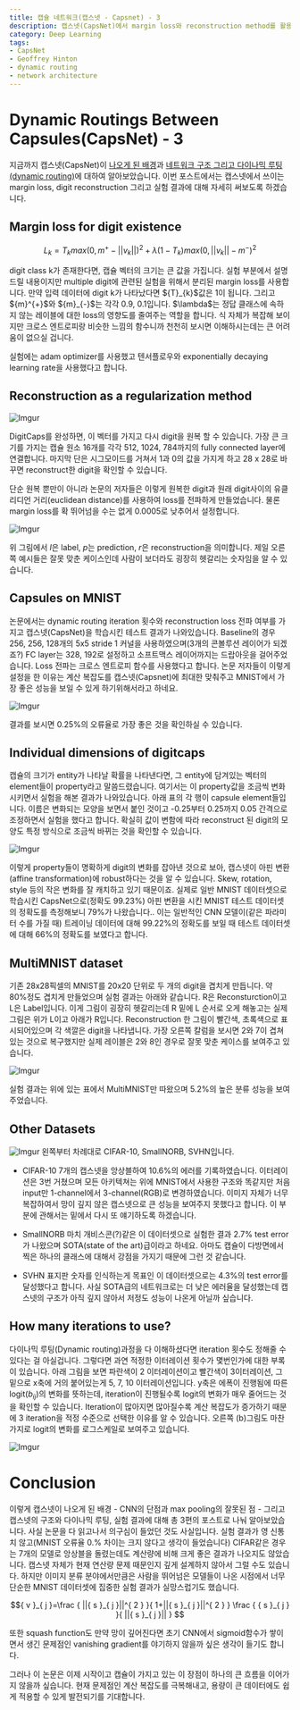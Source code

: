```yaml
---
title: 캡슐 네트워크(캡스넷 - Capsnet) - 3
description: 캡스넷(CapsNet)에서 margin loss와 reconstruction method를 활용한 정규화로 어떻게 로스를 전파하는지 살펴보고 
category: Deep Learning
tags: 
- CapsNet
- Geoffrey Hinton
- dynamic routing
- network architecture
---
```


# Dynamic Routings Between Capsules(CapsNet) - 3

지금까지 캡스넷(CapsNet)이 [나오게 된 배경](https://jayhey.github.io/deep%20learning/2017/11/28/CapsNet_1/)과 [네트워크 구조 그리고 다이나믹 루팅(dynamic routing)](https://jayhey.github.io/deep%20learning/2017/11/28/CapsNet_2/)에 대하여 알아보았습니다. 이번 포스트에서는 캡스넷에서 쓰이는 margin loss, digit reconstruction 그리고 실험 결과에 대해 자세히 써보도록 하겠습니다.


## Margin loss for digit existence

$$ { L }_{ k }={ T }_{ k }max(0,{ m }^{ + }-||{ v }_{ k }||)^{ 2 }+\lambda (1-{ T }_{ k })max(0,||{ v }_{ k }||-{ m }^{ - })^{ 2 }$$

<div>digit class k가 존재한다면, 캡슐 벡터의 크기는 큰 값을 가집니다. 실험 부분에서 설명드릴 내용이지만 multiple digit에 관련된 실험을 위해서 분리된 margin loss를 사용합니다. 만약 입력 데이터에 digit k가 나타났다면 ${T}_{k}$값은 1이 됩니다. 그리고 ${m}^{+}$와 ${m}_{-}$는 각각 0.9, 0.1입니다. $\lambda$는 정답 클래스에 속하지 않는 레이블에 대한 loss의 영향도를 줄여주는 역할을 합니다. 식 자체가 복잡해 보이지만 크로스 엔트로피랑 비슷한 느낌의 함수니까 천천히 보시면 이해하시는데는 큰 어려움이 없으실 겁니다.</div>

실험에는 adam optimizer를 사용했고 텐서플로우와 exponentially decaying learning rate을 사용했다고 합니다.

## Reconstruction as a regularization method

![Imgur](https://i.imgur.com/UuztFDu.png)

DigitCaps를 완성하면, 이 벡터를 가지고 다시 digit을 원복 할 수 있습니다. 가장 큰 크기를 가지는 캡슐 원소 16개를 각각 512, 1024, 784까지의 fully connected layer에 연결합니다. 마지막 단은 시그모이드를 거쳐서 1과 0의 값을 가지게 하고 28 x 28로 바꾸면 reconstruct한 digit을 확인할 수 있습니다. 

단순 원복 뿐만이 아니라 논문의 저자들은 이렇게 원복한 digit과 원래 digit사이의 유클리디언 거리(euclidean distance)를 사용하여 loss를 전파하게 만들었습니다. 물론 margin loss를 확 뛰어넘을 수는 없게 0.0005로 낮추어서 설정합니다. 

![Imgur](https://i.imgur.com/xyxVdI0.png)

위 그림에서 $l$은 label, $p$는 prediction, $r$은 reconstruction을 의미합니다. 제일 오른쪽 예시들은 잘못 맞춘 케이스인데 사람이 보더라도 굉장히 헷갈리는 숫자임을 알 수 있습니다.

## Capsules on MNIST

논문에서는 dynamic routing iteration 횟수와 reconstruction loss 전파 여부를 가지고 캡스넷(CapsNet)을 학습시킨 테스트 결과가 나와있습니다. Baseline의 경우 256, 256, 128개의 5x5 stride 1 커널을 사용하였으며(3개의 콘볼루션 레이어가 되겠죠?) FC layer는 328, 192로 설정하고 소프트맥스 레이어까지는 드랍아웃을 걸어주었습니다. Loss 전파는 크로스 엔트로피 함수를 사용했다고 합니다. 논문 저자들이 이렇게 설정을 한 이유는 계산 복잡도를 캡스넷(Capsnet)에 최대한 맞춰주고 MNIST에서 가장 좋은 성능을 보일 수 있게 하기위해서라고 하네요. 

![Imgur](https://i.imgur.com/6SwDKvr.png)

결과를 보시면 0.25%의 오류율로 가장 좋은 것을 확인하실 수 있습니다. 


## Individual dimensions of digitcaps

캡슐의 크기가 entity가 나타날 확률을 나타낸다면, 그 entity에 담겨있는 벡터의 element들이 property라고 말씀드렸습니다. 여기서는 이 property값을 조금씩 변화시키면서 실험을 해본 결과가 나와있습니다. 아래 표의 각 행이 capsule element들입니다. 이름은 변화되는 모양을 보면서 붙인 것이고 -0.25부터 0.25까지 0.05 간격으로 조정하면서 실험을 했다고 합니다. 확실히 값이 변함에 따라 reconstruct 된 digit의 모양도 특정 방식으로 조금씩 바뀌는 것을 확인할 수 있습니다. 

![Imgur](https://i.imgur.com/4MYzzWB.png)

이렇게 property들이 명확하게 digit의 변화를 잡아낸 것으로 보아, 캡스넷이 아핀 변환(affine transformation)에 robust하다는 것을 알 수 있습니다. Skew, rotation, style 등의 작은 변화를 잘 캐치하고 있기 때문이죠. 실제로 일반 MNIST 데이터셋으로 학습시킨 CapsNet으로(정확도 99.23%) 아핀 변환을 시킨 MNIST 테스트 데이터셋의 정확도를 측정해보니 79%가 나왔습니다.. 이는 일반적인 CNN 모델이(같은 파라미터 수를 가질 때) 트레이닝 데이터에 대해 99.22%의 정확도를 보일 때 테스트 데이터셋에 대해 66%의 정확도를 보였다고 합니다.

## MultiMNIST dataset

기존 28x28픽셀의 MNIST를 20x20 단위로 두 개의 digit을 겹치게 만듭니다. 약 80%정도 겹치게 만들었으며 실험 결과는 아래와 같습니다. R은 Reconsturction이고 L은 Label입니다. 이게 그림이 굉장히 헷갈리는데 R 밑에 L 순서로 오게 해놓고는 실제 그림은 위가 L이고 아래가 R입니다. Reconstruction 한 그림이 빨간색, 초록색으로 표시되어있으며 각 색깔은 digit을 나타냅니다. 가장 오른쪽 칼럼을 보시면 2와 7이 겹쳐있는 것으로 복구했지만 실제 레이블은 2와 8인 경우로 잘못 맞춘 케이스를 보여주고 있습니다. 

![Imgur](https://i.imgur.com/S0rUOiA.png)

실험 결과는 위에 있는 표에서 MultiMNIST만 따왔으며 5.2%의 높은 분류 성능을 보여주었습니다.

## Other Datasets

![Imgur](https://i.imgur.com/KyyM3Ee.png)
왼쪽부터 차례대로 CIFAR-10, SmallNORB, SVHN입니다.


- CIFAR-10
7개의 캡스넷을 앙상블하여 10.6%의 에러를 기록하였습니다. 이터레이션은 3번 거쳤으며 모든 아키텍쳐는 위에 MNIST에서 사용한 구조와 똑같지만 처음 input만 1-channel에서 3-channel(RGB)로 변경하였습니다. 이미지 자체가 너무 복잡하여서 망이 깊지 않은 캡스넷으로 큰 성능을 보여주지 못했다고 합니다. 이 부분에 관해서는 밑에서 다시 또 얘기하도록 하겠습니다.

- SmallNORB
마치 개비스콘(?)같은 이 데이터셋으로 실험한 결과 2.7% test error가 나왔으며 SOTA(state of the art)급이라고 하네요. 아마도 캡슐이 다방면에서 찍은 하나의 클래스에 대해서 강점을 가지기 때문에 그런 것 같습니다.

- SVHN
표지판 숫자를 인식하는게 목표인 이 데이터셋으로는 4.3%의 test error를 달성했다고 합니다. 사실 SOTA급의 네트워크로는 더 낮은 에러율을 달성했는데 캡스넷의 구조가 아직 깊지 않아서 저정도 성능이 나온게 아닐까 싶습니다.


## How many iterations to use?

다이나믹 루팅(Dynamic routing)과정을 다 이해하셨다면 iteration 횟수도 정해줄 수 있다는 걸 아실겁니다. 그렇다면 과연 적정한 이터레이션 횟수가 몇번인가에 대한 부록이 있습니다. 아래 그림을 보면 파란색이 2 이터레이션이고 빨간색이 3이터레이션, 그 밑으로 x축에 거의 붙어있는게 5, 7, 10 이터레이션입니다. y축은 에폭이 진행됨에 따른 logit(${b}_{ij}$)의 변화를 뜻하는데, iteration이 진행될수록 logit의 변화가 매우 줄어드는 것을 확인할 수 있습니다. Iteration이 많아지면 많아질수록 계산 복잡도가 증가하기 때문에 3 iteration을 적정 수준으로 선택한 이유를 알 수 있습니다. 오른쪽 (b)그림도 마찬가지로 logit의 변화를 로그스케일로 보여주고 있습니다.

![Imgur](https://i.imgur.com/Iw841wx.png)


# Conclusion

이렇게 캡스넷이 나오게 된 배경 - CNN의 단점과 max pooling의 잘못된 점 - 그리고 캡스넷의 구조와 다이나믹 루팅, 실험 결과에 대해 총 3편의 포스트로 나눠 알아보았습니다. 사실 논문을 다 읽고나서 의구심이 들었던 것도 사실입니다. 실험 결과가 영 신통치 않고(MNIST 오류율 0.% 차이는 크지 않다고 생각이 들었습니다) CIFAR같은 경우는 7개의 모델로 앙상블을 돌렸는데도 계산량에 비해 크게 좋은 결과가 나오지도 않았습니다. 캡스넷 자체가 현재 연산량 문제 때문인지 깊게 설계하지 않아서 그럴 수도 있습니다. 하지만 이미지 분류 분야에서만큼은 사람을 뛰어넘은 모델들이 나온 시점에서 너무 단순한 MNIST 데이터셋에 집중한 실험 결과가 실망스럽기도 했습니다.

$${ v }_{ j }=\frac { ||{ s }_{ j }||^{ 2 } }{ 1+||{ s }_{ j }||^{ 2 } } \frac { { s }_{ j } }{ ||{ s }_{ j }|| } $$

또한 squash function도 만약 망이 깊어진다면 초기 CNN에서 sigmoid함수가 쌓이면서 생긴 문제점인 vanishing gradient를 야기하지 않을까 싶은 생각이 들기도 합니다.

그러나 이 논문은 이제 시작이고 캡슐이 가지고 있는 이 장점이 하나의 큰 흐름을 이어가지 않을까 싶습니다. 현재 문제점인 계산 복잡도를 극복해내고, 용량이 큰 데이터에도 쉽게 적용할 수 있게 발전되기를 기대합니다.


